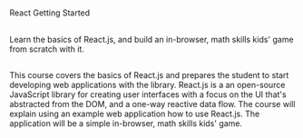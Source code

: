 #
React Getting Started 

##
Learn the basics of React.js, and build an in-browser, math skills kids' game from scratch with it.


##
This course covers the basics of React.js and prepares the student to start developing web applications with the library. React.js is a an open-source JavaScript library for creating user interfaces with a focus on the UI that's abstracted from the DOM, and a one-way reactive data flow. The course will explain using an example web application how to use React.js. The application will be a simple in-browser, math skills kids' game.


